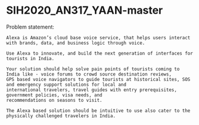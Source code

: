 # SIH2020_AN317_YAAN-master

Problem statement:    
                        
    Alexa is Amazon’s cloud base voice service, that helps users interact with brands, data, and business logic through voice.
                        
    Use Alexa to innovate, and build the next generation of interfaces for tourists in India.
                        
    Your solution should help solve pain points of tourists coming to India like - voice forums to crowd source destination reviews, 
    GPS based voice navigators to guide tourists at historical sites, SOS and emergency support solutions for local and 
    international travelers, travel guides with entry prerequisites, government policies, visa needs, and 
    recommendations on seasons to visit.
                        
    The Alexa based solution should be intuitive to use also cater to the physically challenged travelers in India.
